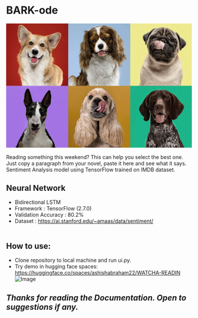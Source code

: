 # BARK-ode
![Image](https://github.com/Ashish-Abraham/Bark-ode/blob/main/Images/Explainer-Best-Dog-Breed-For-Me.jpg)

Reading something this weekend? This can help you select the best one. Just copy a paragraph from your novel, paste it here and see what it says. Sentiment Analysis model using TensorFlow trained on IMDB dataset.
## Neural Network
* Bidirectional LSTM
* Framework : TensorFlow (2.7.0)
* Validation Accuracy : 80.2%
* Dataset : https://ai.stanford.edu/~amaas/data/sentiment/ <br><br>


## How to use:
* Clone repository to local machine and run ui.py.<br>
* Try demo in hugging face spaces: https://huggingface.co/spaces/ashishabraham22/WATCHA-READIN<br>
![Image](https://github.com/Ashish-Abraham/watcha-readin/blob/main/screenshot1.png)<br>

## *Thanks for reading the Documentation. Open to suggestions if any.*

